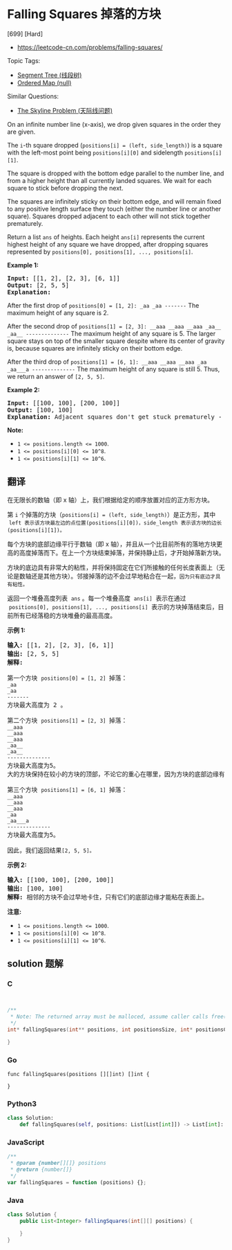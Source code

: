 # Falling Squares 掉落的方块

[699] [Hard]

- https://leetcode-cn.com/problems/falling-squares/

Topic Tags:

- [Segment Tree (线段树)](https://leetcode-cn.com/tag/segment-tree/)
- [Ordered Map (null)](https://leetcode-cn.com/tag/ordered-map/)

Similar Questions:

- [The Skyline Problem (天际线问题)](https://leetcode-cn.com/problems/the-skyline-problem/)

On an infinite number line (x-axis), we drop given squares in the order they are given.

The `i`\-th square dropped (`positions[i] = (left, side_length)`) is a square with the left-most point being `positions[i][0]` and sidelength `positions[i][1]`.

The square is dropped with the bottom edge parallel to the number line, and from a higher height than all currently landed squares. We wait for each square to stick before dropping the next.

The squares are infinitely sticky on their bottom edge, and will remain fixed to any positive length surface they touch (either the number line or another square). Squares dropped adjacent to each other will not stick together prematurely.



Return a list `ans` of heights. Each height `ans[i]` represents the current highest height of any square we have dropped, after dropping squares represented by `positions[0], positions[1], ..., positions[i]`.

**Example 1:**

<pre><b>Input:</b> [[1, 2], [2, 3], [6, 1]]
<b>Output:</b> [2, 5, 5]
<b>Explanation:</b>
</pre>

After the first drop of `positions[0] = [1, 2]: _aa _aa -------` The maximum height of any square is 2.

After the second drop of `positions[1] = [2, 3]: __aaa __aaa __aaa _aa__ _aa__ --------------` The maximum height of any square is 5. The larger square stays on top of the smaller square despite where its center of gravity is, because squares are infinitely sticky on their bottom edge.

After the third drop of `positions[1] = [6, 1]: __aaa __aaa __aaa _aa _aa___a --------------` The maximum height of any square is still 5. Thus, we return an answer of `[2, 5, 5]`.



**Example 2:**

<pre><b>Input:</b> [[100, 100], [200, 100]]
<b>Output:</b> [100, 100]
<b>Explanation:</b> Adjacent squares don't get stuck prematurely - only their bottom edge can stick to surfaces.
</pre>

**Note:**

- `1 <= positions.length <= 1000`.
- `1 <= positions[i][0] <= 10^8`.
- `1 <= positions[i][1] <= 10^6`.

## 翻译

在无限长的数轴（即 x 轴）上，我们根据给定的顺序放置对应的正方形方块。

第 `i` 个掉落的方块（`positions[i] = (left, side_length)`）是正方形，其中  `left 表示该方块最左边的点位置(positions[i][0])，side_length 表示该方块的边长(positions[i][1])。`

每个方块的底部边缘平行于数轴（即 x 轴），并且从一个比目前所有的落地方块更高的高度掉落而下。在上一个方块结束掉落，并保持静止后，才开始掉落新方块。

方块的底边具有非常大的粘性，并将保持固定在它们所接触的任何长度表面上（无论是数轴还是其他方块）。邻接掉落的边不会过早地粘合在一起，`因为只有底边才具有粘性。`

返回一个堆叠高度列表  `ans` 。每一个堆叠高度  `ans[i]`  表示在通过  `positions[0], positions[1], ..., positions[i]`  表示的方块掉落结束后，目前所有已经落稳的方块堆叠的最高高度。

**示例 1:**

<pre><strong>输入:</strong> [[1, 2], [2, 3], [6, 1]]
<strong>输出:</strong> [2, 5, 5]
<strong>解释:

</strong>第一个方块 <code>positions[0] = [1, 2] </code>掉落：
<code>_aa
_aa
-------
</code>方块最大高度为 2 。

第二个方块 <code>positions[1] = [2, 3] </code>掉落：
<code>__aaa
__aaa
__aaa
_aa__
_aa__
--------------
</code>方块最大高度为5。
大的方块保持在较小的方块的顶部，不论它的重心在哪里，因为方块的底部边缘有非常大的粘性。

第三个方块 <code>positions[1] = [6, 1] </code>掉落：
<code>__aaa
__aaa
__aaa
_aa
_aa___a
-------------- 
</code>方块最大高度为5。

因此，我们返回结果<code>[2, 5, 5]。</code>
</pre>

**示例 2:**

<pre><strong>输入:</strong> [[100, 100], [200, 100]]
<strong>输出:</strong> [100, 100]
<strong>解释:</strong> 相邻的方块不会过早地卡住，只有它们的底部边缘才能粘在表面上。
</pre>

**注意:**

- `1 <= positions.length <= 1000`.
- `1 <= positions[i][0] <= 10^8`.
- `1 <= positions[i][1] <= 10^6`.

## solution 题解

### C

```c


/**
 * Note: The returned array must be malloced, assume caller calls free().
 */
int* fallingSquares(int** positions, int positionsSize, int* positionsColSize, int* returnSize){

}


```

### Go

```golang
func fallingSquares(positions [][]int) []int {

}
```

### Python3

```python
class Solution:
    def fallingSquares(self, positions: List[List[int]]) -> List[int]:

```

### JavaScript

```javascript
/**
 * @param {number[][]} positions
 * @return {number[]}
 */
var fallingSquares = function (positions) {};
```

### Java

```java
class Solution {
    public List<Integer> fallingSquares(int[][] positions) {

    }
}
```
